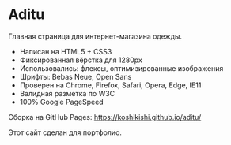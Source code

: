 # Aditu
Главная страница для интернет-магазина одежды.

* Написан на HTML5 + CSS3
* Фиксированная вёрстка для 1280px
* Использовались: флексы, оптимизированные изображения
* Шрифты: Bebas Neue, Open Sans
* Проверен на Chrome, Firefox, Safari, Opera, Edge, IE11
* Валидная разметка по W3C
* 100% Google PageSpeed

Сборка на GitHub Pages: https://koshikishi.github.io/aditu/

Этот сайт сделан для портфолио.

